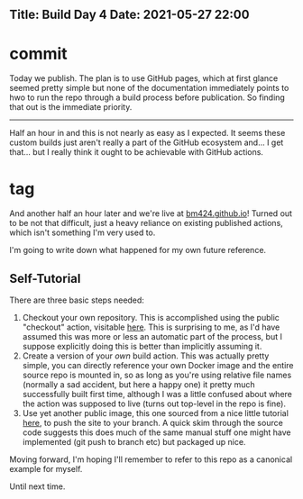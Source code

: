 Title: Build Day 4
Date: 2021-05-27 22:00
---
# commit

Today we publish. The plan is to use GitHub pages, which at first glance seemed
pretty simple but none of the documentation immediately points to hwo to run
the repo through a build process before publication. So finding that out is
the immediate priority.

---

Half an hour in and this is not nearly as easy as I expected. It seems these
custom builds just aren't really a part of the GitHub ecosystem and... I get
that... but I really think it ought to be achievable with GitHub actions.

# tag

And another half an hour later and we're live at [bm424.github.io](https://bm424.github.io/)!
Turned out to be not that difficult, just a heavy reliance on existing published
actions, which isn't something I'm very used to.

I'm going to write down what happened for my own future reference.

## Self-Tutorial

There are three basic steps needed:

1. Checkout your own repository. This is accomplished using the public
   "checkout" action, visitable [here](https://github.com/actions/checkout).
   This is surprising to me, as I'd have assumed this was more or less an
   automatic part of the process, but I suppose explicitly doing this is better
   than implicitly assuming it.
2. Create a version of your _own_ build action. This was actually pretty
   simple, you can directly reference your own Docker image and the entire
   source repo is mounted in, so as long as you're using relative file names
   (normally a sad accident, but here a happy one) it pretty much successfully
   built first time, although I was a little confused about where the action
   was supposed to live (turns out top-level in the repo is fine).
3. Use yet another public image, this one sourced from a nice little tutorial
   [here](https://www.pluralsight.com/guides/how-to-host-your-static-webpages-on-github-pages),
   to push the site to your branch. A quick skim through the source code
   suggests this does much of the same manual stuff one might have implemented
   (git push to branch etc) but packaged up nice.

Moving forward, I'm hoping I'll remember to refer to this repo as a canonical
example for myself.

Until next time.
